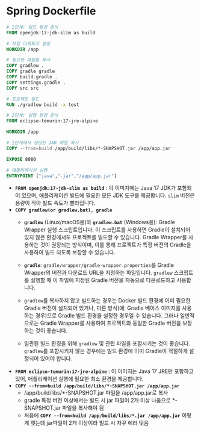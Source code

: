 # Spring Dockerfile

```dockerfile
# 1단계: 빌드 환경 준비
FROM openjdk:17-jdk-slim as build

# 작업 디렉토리 설정
WORKDIR /app

# 필요한 파일들 복사
COPY gradlew .
COPY gradle gradle
COPY build.gradle .
COPY settings.gradle .
COPY src src

# 프로젝트 빌드
RUN ./gradlew build -x test

# 2단계: 실행 환경 준비
FROM eclipse-temurin:17-jre-alpine

WORKDIR /app

# 1단계에서 생성된 JAR 파일 복사
COPY --from=build /app/build/libs/*-SNAPSHOT.jar /app/app.jar

EXPOSE 8080

# 애플리케이션 실행
ENTRYPOINT ["java","-jar","/app/app.jar"]
```

- **`FROM openjdk:17-jdk-slim as build`** : 이 이미지에는 Java 17 JDK가 포함되어 있으며, 애플리케이션 빌드에 필요한 모든 JDK 도구를 제공합니다. `slim` 버전은 용량이 작아 빌드 속도가 빨라집니다.
- **`COPY gradlew(or gradlew.bat), gradle`**
  - **`gradlew`** (Linux/macOS용)와 **`gradlew.bat`** (Windows용): Gradle Wrapper 실행 스크립트입니다. 이 스크립트를 사용하면 Gradle이 설치되어 있지 않은 환경에서도 프로젝트를 빌드할 수 있습니다. Gradle Wrapper를 사용하는 것이 권장되는 방식이며, 이를 통해 프로젝트가 특정 버전의 Gradle을 사용하여 빌드 되도록 보장할 수 있습니다.
  
  - **`gradle`**: `gradle/wrapper/gradle-wrapper.properties`를 Gradle Wrapper의 버전과 다운로드 URL을 지정하는 파일입니다. `gradlew` 스크립트를 실행할 때 이 파일에 지정된 Gradle 버전을 자동으로 다운로드하고 사용합니다.
  
  - `gradlew`를 복사하지 않고 빌드하는 경우는 Docker 빌드 환경에 이미 필요한 Gradle 버전이 설치되어 있거나, 다른 방식(예: Gradle 베이스 이미지를 사용하는 경우)으로 Gradle 빌드 환경을 설정한 경우일 수 있습니다. 그러나 일반적으로는 Gradle Wrapper를 사용하여 프로젝트와 동일한 Gradle 버전을 보장하는 것이 좋습니다.
  - 일관된 빌드 환경을 위해 `gradlew` 및 관련 파일을 포함시키는 것이 좋습니다. `gradlew`를 포함시키지 않는 경우에는 빌드 환경에 이미 Gradle이 적절하게 설정되어 있어야 합니다.
- **`FROM eclipse-temurin:17-jre-alpine`** : 이 이미지는 Java 17 JRE만 포함하고 있어, 애플리케이션 실행에 필요한 최소 환경을 제공합니다.
- **`COPY --from=build /app/build/libs/*-SNAPSHOT.jar /app/app.jar`**
  - /app/build/libs/*-SNAPSHOT.jar 파일을 /app/app.jar로 복사
  - gradle 특정 버전 이상에서는 빌드 시 jar 파일이 2개 이상 나옴으로 *-SNAPSHOT.jar 파일을 복사해야 됨
  - 처음에 **`COPY --from=build /app/build/libs/*.jar /app/app.jar`** 이렇게 햇는데 jar파일이 2개 이상이라 빌드 시 자꾸 에러 떳음